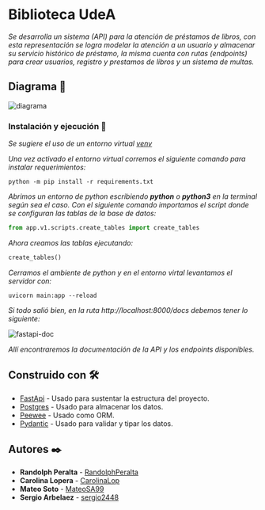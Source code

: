 # Biblioteca UdeA

_Se desarrolla un sistema (API) para la atención de préstamos de libros, con esta representación se logra modelar la atención a un usuario y almacenar su servicio histórico de préstamo, la misma cuenta con rutas (endpoints) para crear usuarios, registro y prestamos de libros y un sistema de multas._

## Diagrama 📁

![diagrama](https://user-images.githubusercontent.com/84557725/204821678-6b5cce1f-75dc-4244-8408-ab053143958f.png)


### Instalación y ejecución 🔧

_Se sugiere el uso de un entorno virtual [venv](https://docs.python.org/es/3/tutorial/venv.html)_

_Una vez activado el entorno virtual corremos el siguiente comando para instalar requerimientos:_

```
python -m pip install -r requirements.txt
```

_Abrimos un entorno de python escribiendo _**python**_ o _**python3**_ en la terminal según sea el caso. Con el siguiente comando importamos el script donde se configuran las tablas de la base de datos:_
```python
from app.v1.scripts.create_tables import create_tables
```

_Ahora creamos las tablas ejecutando:_
```python
create_tables()
```

_Cerramos el ambiente de python y en el entorno virtal levantamos el servidor con:_

```
uvicorn main:app --reload
```

_Si todo salió bien, en la ruta *http://localhost:8000/docs* debemos tener lo siguiente:_

![fastapi-doc](https://user-images.githubusercontent.com/84557725/204815970-ab05052a-fd7e-4d92-bf79-867cd1317aef.png)


_Allí encontraremos la documentación de la API y los endpoints disponibles._


## Construido con 🛠️

* [FastApi](https://fastapi.tiangolo.com/) - Usado para sustentar la estructura del proyecto.
* [Postgres](https://www.postgresql.org/docs/) - Usado para almacenar los datos.
* [Peewee](http://docs.peewee-orm.com/en/latest/) - Usado como ORM.
* [Pydantic](https://pydantic-docs.helpmanual.io/) - Usado para validar y tipar los datos.

## Autores ✒️

* **Randolph Peralta** - [RandolphPeralta](https://github.com/RandolphPeralta)
* **Carolina Lopera** - [CarolinaLop](https://github.com/CarolinaLop)
* **Mateo Soto** - [MateoSA99](https://github.com/MateoSA99)
* **Sergio Arbelaez** - [sergio2448](https://github.com/sergio2448)

